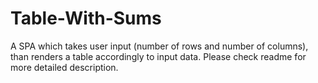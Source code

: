# Table-With-Sums
A SPA which takes user input (number of rows and number of columns), than renders a table accordingly to input data. Please check readme for more detailed description.
